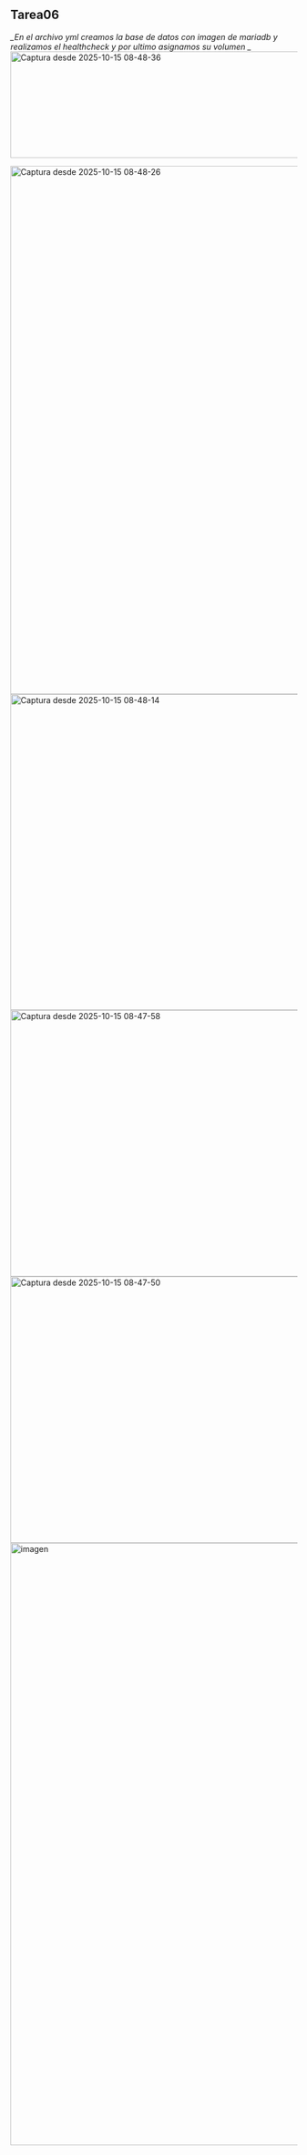 ## Tarea06

*_En el archivo yml creamos la base de datos con imagen de mariadb y realizamos el healthcheck y por ultimo asignamos su volumen _*
<img width="1225" height="187" alt="Captura desde 2025-10-15 08-48-36" src="https://github.com/user-attachments/assets/d699679a-e3b0-46c7-a1e1-637a929cc984" />



<img width="1224" height="928" alt="Captura desde 2025-10-15 08-48-26" src="https://github.com/user-attachments/assets/148bbae4-9a1d-4a40-8df8-ff00e31f5fcf" />


<img width="1174" height="555" alt="Captura desde 2025-10-15 08-48-14" src="https://github.com/user-attachments/assets/771fe7bc-363b-4ead-b2b3-5b434914801c" />


<img width="1174" height="468" alt="Captura desde 2025-10-15 08-47-58" src="https://github.com/user-attachments/assets/fd7f113d-0830-4d10-a460-e49455ac0012" />




<img width="1174" height="468" alt="Captura desde 2025-10-15 08-47-50" src="https://github.com/user-attachments/assets/65ab12c7-7b17-4241-82c4-a16a2b985945" />


<img width="1791" height="1058" alt="imagen" src="https://github.com/user-attachments/assets/046981c5-3578-4e31-bb6f-d742a0eb0f96" />
